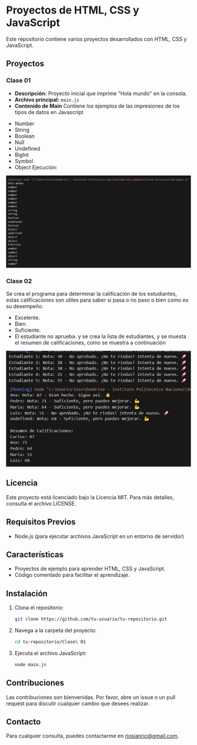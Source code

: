 # Proyectos de HTML, CSS y JavaScript

Este repositorio contiene varios proyectos desarrollados con HTML, CSS y JavaScript.

## Proyectos

### Clase 01
- **Descripción:** Proyecto inicial que imprime "Hola mundo" en la consola.
- **Archivo principal:** `main.js`
- **Contenido de Main** Contiene los ejemplos de las impresiones de los tipos de datos en Javascript
 * Number
 * String
 * Boolean
 * Null
 * Undefined
 * BigInt
 * Symbol
 * Object
Ejecución:

![Ejecución de clase 01](/imagenes/clase1.png)
### Clase 02
Se crea el programa para determinar la calificación de los estudiantes, estas calificaciones son utiles para saber si pasa o no paso o bien como es su desempeño.
* Excelente.
* Bien.
* Suficiente.
* El estudiante no aprueba.
y se crea la lista de estudiantes, y se muesta el resumen de calificaciones, como se muestra a continuación

![Ejecución de clase 01](/imagenes/clase2.png)

## Licencia

Este proyecto está licenciado bajo la Licencia MIT. Para más detalles, consulta el archivo LICENSE.

## Requisitos Previos

- Node.js (para ejecutar archivos JavaScript en un entorno de servidor)

## Características

- Proyectos de ejemplo para aprender HTML, CSS y JavaScript.
- Código comentado para facilitar el aprendizaje.

## Instalación

1. Clona el repositorio:
    ```sh
    git clone https://github.com/tu-usuario/tu-repositorio.git
    ```
2. Navega a la carpeta del proyecto:
    ```sh
    cd tu-repositorio/Clase\ 01
    ```
3. Ejecuta el archivo JavaScript:
    ```sh
    node main.js
    ```

## Contribuciones

Las contribuciones son bienvenidas. Por favor, abre un issue o un pull request para discutir cualquier cambio que desees realizar.

## Contacto

Para cualquier consulta, puedes contactarme en [riosianric@gmail.com](mailto:riosianric@gmail.com).